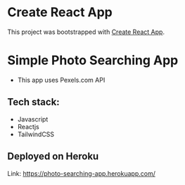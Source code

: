 # Create React App

This project was bootstrapped with [Create React App](https://github.com/facebook/create-react-app).

# Simple Photo Searching App

 - This app uses Pexels.com API

## Tech stack:
  - Javascript
  - Reactjs
  - TailwindCSS

## Deployed on Heroku
  Link: https://photo-searching-app.herokuapp.com/

